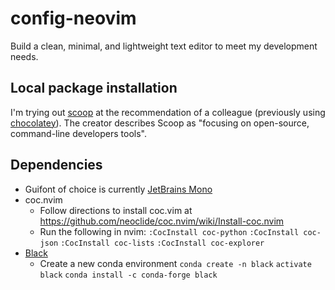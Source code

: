 # config-neovim
Build a clean, minimal, and lightweight text editor to meet my development needs.

## Local package installation

I'm trying out [scoop](https://scoop.sh/) at the recommendation of a colleague (previously using [chocolatey](https://chocolatey.org/)).  The creator describes Scoop as "focusing on open-source, command-line developers tools".

## Dependencies

  - Guifont of choice is currently [JetBrains Mono](https://www.jetbrains.com/lp/mono/)
  - coc.nvim
    - Follow directions to install coc.vim at https://github.com/neoclide/coc.nvim/wiki/Install-coc.nvim
    - Run the following in nvim:
        `:CocInstall coc-python` `:CocInstall coc-json` `:CocInstall coc-lists` `:CocInstall coc-explorer`
  - [Black](https://github.com/psf/black)
    - Create a new conda environment `conda create -n black` `activate black` `conda install -c conda-forge black`
